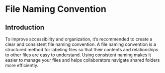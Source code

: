 # File Naming Convention

## Introduction

To improve accessibility and organization, it’s recommended to create a clear and consistent file naming convention.
A file naming convention is a structured method for labeling files so that their contents and relationships to other files are easy to understand.
Using consistent naming makes it easier to manage your files and helps collaborators navigate shared folders more efficiently.


